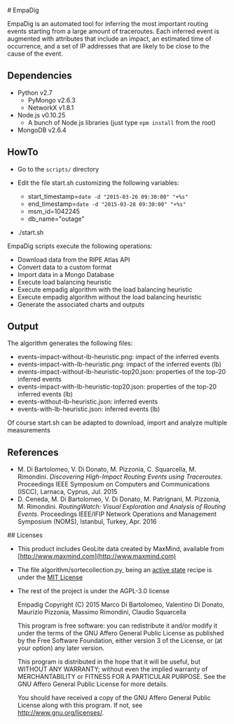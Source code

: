 # EmpaDig

EmpaDig is an automated tool for inferring the most important routing events starting from a large amount of traceroutes. Each inferred event is augmented with attributes that include an impact, an estimated time of occurrence, and a set of IP addresses that are likely to be close to the cause of the event.

## Dependencies

- Python v2.7
  - PyMongo v2.6.3
  - NetworkX v1.8.1
- Node.js v0.10.25
  - A bunch of Node.js libraries (just type ```npm install``` from the root) 
- MongoDB v2.6.4

## HowTo

* Go to the ```scripts/``` directory
* Edit the file start.sh customizing the following variables:
 
  * start_timestamp=`date -d "2015-03-26 09:30:00" "+%s"`
  * end_timestamp=`date -d "2015-03-28 09:30:00" "+%s"`
  * msm_id=1042245
  * db_name="outage"
* ./start.sh

EmpaDig scripts execute the following operations:

* Download data from the RIPE Atlas API
* Convert data to a custom format
* Import data in a Mongo Database
* Execute load balancing heuristic
* Execute empadig algorithm with the load balancing heuristic
* Execute empadig algorithm without the load balancing heuristic
* Generate the associated charts and outputs 

## Output


The algorithm generates the following files:

* events-impact-without-lb-heuristic.png: impact of the inferred events
* events-impact-with-lb-heuristic.png: impact of the inferred events (lb)
* events-impact-without-lb-heuristic-top20.json: properties of the top-20 inferred events
* events-impact-with-lb-heuristic-top20.json: properties of the top-20 inferred events (lb)
* events-without-lb-heuristic.json: inferred events
* events-with-lb-heuristic.json: inferred events (lb)

Of course start.sh can be adapted to download, import and analyze multiple measurements

## References
* M. Di Bartolomeo, V. Di Donato, M. Pizzonia, C. Squarcella, M. Rimondini. *Discovering High-Impact Routing Events using Traceroutes*. Proceedings IEEE Symposium on Computers and Communications (ISCC), Larnaca, Cyprus, Jul. 2015
* D. Ceneda, M. Di Bartolomeo, V. Di Donato, M. Patrignani, M. Pizzonia, M. Rimondini. *RoutingWatch: Visual Exploration and Analysis of Routing Events*. Proceedings IEEE/IFIP Network Operations and Management Symposium (NOMS), Istanbul, Turkey, Apr. 2016


## Licenses
* This product includes GeoLite data created by MaxMind, available from [http://www.maxmind.com](http://www.maxmind.com)
* The file algorithm/sortecollection.py, being an [active state](http://code.activestate.com/recipes/577197-sortedcollection/) recipe is under the [MIT License](https://opensource.org/licenses/MIT)
* The rest of the project is under the AGPL-3.0 license

    Empadig
    Copyright (C) 2015 Marco Di Bartolomeo, Valentino Di Donato, Maurizio Pizzonia, Massimo Rimondini, Claudio Squarcella

    This program is free software: you can redistribute it and/or modify
    it under the terms of the GNU Affero General Public License as
    published by the Free Software Foundation, either version 3 of the
    License, or (at your option) any later version.

    This program is distributed in the hope that it will be useful,
    but WITHOUT ANY WARRANTY; without even the implied warranty of
    MERCHANTABILITY or FITNESS FOR A PARTICULAR PURPOSE.  See the
    GNU Affero General Public License for more details.

    You should have received a copy of the GNU Affero General Public License
    along with this program.  If not, see <http://www.gnu.org/licenses/>.
